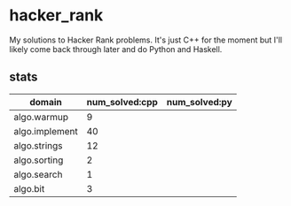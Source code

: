 # hacker_rank
My solutions to Hacker Rank problems. It's just C++ for the moment but I'll likely come back through later and do Python and Haskell.

## stats
|domain|num_solved:cpp|num_solved:py|
|---|---|---|
|algo.warmup|9||
|algo.implement|40||
|algo.strings|12||
|algo.sorting|2||
|algo.search|1||
|algo.bit|3||
